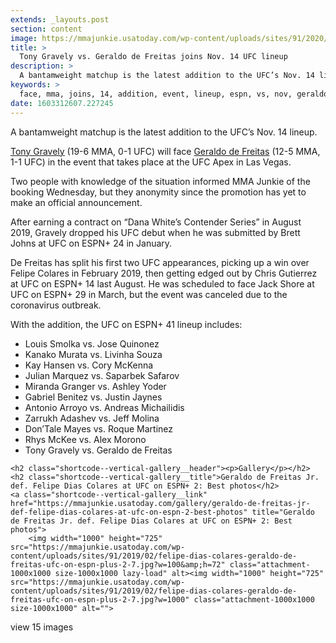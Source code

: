 ```yaml
--- 
extends: _layouts.post 
section: content 
image: https://mmajunkie.usatoday.com/wp-content/uploads/sites/91/2020/01/tony-gravely-ufc-on-espn-plus-24.jpg?w=1000&h=576&crop=1 
title: > 
  Tony Gravely vs. Geraldo de Freitas joins Nov. 14 UFC lineup 
description: > 
  A bantamweight matchup is the latest addition to the UFC’s Nov. 14 lineup.Tony Gravely (19-6 MMA, 0-1 UFC) will face Geraldo de Freitas (12-5 MMA, 1-1 UFC) in the event that takes place at the UFC Apex in Las Vegas.After earning a contract on “Dana White’s Contender Series” in August 2019, Gravely dropped his UFC debut when he was submitted by Brett Johns at UFC on ESPN+ 24 in January.He was scheduled to face Jack Shore at UFC on ESPN+ 29 in March, but the event was canceled due to the coronavirus outbreak.With the addition, the UFC on ESPN+ 41 lineup includes:Louis Smolka vs. Jose QuinonezKanako Murata vs. Livinha SouzaKay Hansen vs. Cory McKennaJulian Marquez vs. Saparbek SafarovMiranda Granger vs. Ashley YoderGabriel Benitez vs. Justin JaynesAntonio Arroyo vs. Andreas MichailidisZarrukh Adashev vs. Jeff MolinaDon’Tale Mayes vs. Roque MartinezRhys McKee vs. Alex MoronoTony Gravely vs. Geraldo de Freitas 
keywords: > 
  face, mma, joins, 14, addition, event, lineup, espn, vs, nov, geraldo, ufc, gravely, tony, freitas 
date: 1603312607.227245 
--- 
```

<div><p>A bantamweight matchup is the latest addition to the UFC&#8217;s Nov. 14 lineup.</p>
<p><a href="https://mmajunkie.usatoday.com/tag/tony-gravely">Tony Gravely</a> (19-6 MMA, 0-1 UFC) will face <a href="https://mmajunkie.usatoday.com/tag/geraldo-de-freitas">Geraldo de Freitas</a> (12-5 MMA, 1-1 UFC) in the event that takes place at the UFC Apex in Las Vegas.</p>
<p>Two people with knowledge of the situation informed MMA Junkie of the booking Wednesday, but they anonymity since the promotion has yet to make an official announcement.</p>
<p>After earning a contract on &#8220;Dana White&#8217;s Contender Series&#8221; in August 2019, Gravely dropped his UFC debut when he was submitted by Brett Johns at UFC on ESPN+ 24 in January.</p>
<p>De Freitas has split his first two UFC appearances, picking up a win over Felipe Colares in February 2019, then getting edged out by Chris Gutierrez at UFC on ESPN+ 14 last August. He was scheduled to face Jack Shore at UFC on ESPN+ 29 in March, but the event was canceled due to the coronavirus outbreak.</p>
<p>With the addition, the&#160;UFC on ESPN+ 41&#160;lineup includes:</p>
<ul>
<li>Louis Smolka vs. Jose Quinonez</li>
<li>Kanako Murata&#160;vs.&#160;Livinha Souza</li>
<li>Kay Hansen&#160;vs.&#160;Cory McKenna</li>
<li>Julian Marquez&#160;vs. Saparbek Safarov</li>
<li>Miranda Granger&#160;vs.&#160;Ashley Yoder</li>
<li>Gabriel Benitez vs. Justin Jaynes</li>
<li>Antonio Arroyo vs. Andreas Michailidis</li>
<li>Zarrukh Adashev vs. Jeff Molina</li>
<li>Don&#8217;Tale Mayes vs. Roque Martinez</li>
<li>Rhys McKee vs. Alex Morono</li>
<li>Tony Gravely vs. Geraldo de Freitas</li>
</ul>

	<h2 class="shortcode--vertical-gallery__header"><p>Gallery</p></h2>
	<h2 class="shortcode--vertical-gallery__title">Geraldo de Freitas Jr. def. Felipe Dias Colares at UFC on ESPN+ 2: Best photos</h2>
	<a class="shortcode--vertical-gallery__link" href="https://mmajunkie.usatoday.com/gallery/geraldo-de-freitas-jr-def-felipe-dias-colares-at-ufc-on-espn-2-best-photos" title="Geraldo de Freitas Jr. def. Felipe Dias Colares at UFC on ESPN+ 2: Best photos">
		<img width="1000" height="725" src="https://mmajunkie.usatoday.com/wp-content/uploads/sites/91/2019/02/felipe-dias-colares-geraldo-de-freitas-ufc-on-espn-plus-2-7.jpg?w=100&amp;h=72" class="attachment-1000x1000 size-1000x1000 lazy-load" alt><img width="1000" height="725" src="https://mmajunkie.usatoday.com/wp-content/uploads/sites/91/2019/02/felipe-dias-colares-geraldo-de-freitas-ufc-on-espn-plus-2-7.jpg?w=1000" class="attachment-1000x1000 size-1000x1000" alt="">			
<p class="vertical-gallery__overlay vertical-gallery__overlay_">
	<p class="vertical-gallery__overlay_icon"></p>
	view 15 images</p>
		</a>


</div>
